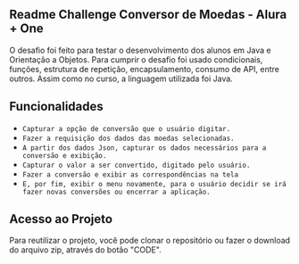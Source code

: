 ## Readme Challenge Conversor de Moedas - Alura + One

O desafio foi feito para testar o desenvolvimento dos alunos em Java e Orientação a Objetos. Para cumprir o desafio foi usado condicionais, funções, estrutura de repetição, encapsulamento, consumo de API, entre outros. Assim como no curso, a linguagem utilizada foi Java.

## Funcionalidades
- `Capturar a opção de conversão que o usuário digitar. `
- `Fazer a requisição dos dados das moedas selecionadas.`
- `A partir dos dados Json, capturar os dados necessários para a conversão e exibição.`
- `Capturar o valor a ser convertido, digitado pelo usuário.`
- `Fazer a conversão e exibir as correspondências na tela`
- `E, por fim, exibir o menu novamente, para o usuário decidir se irá fazer novas conversões ou encerrar a aplicação.`

## Acesso ao Projeto

Para reutilizar o projeto, você pode clonar o repositório ou fazer o download do arquivo zip, através do botão "CODE".
